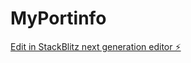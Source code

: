 # MyPortinfo

[Edit in StackBlitz next generation editor ⚡️](https://stackblitz.com/~/github.com/PMariusf/MyPortinfo)